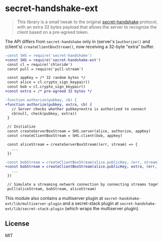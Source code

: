 # secret-handshake-ext

> This library is a small tweak to the original [secret-handshake](https://github.com/auditdrivencrypto/secret-handshake)
protocol, with an extra 32 bytes payload that allows the server to recognize the
client based on a pre-agreed token.

The API differs from `secret-handshake` only in (server's )`authorize()` and
(client's) `createClientBoxStream()`, now receiving a 32-byte "extra" buffer.

```diff
-const SHS = require('secret-handshake')
+const SHS = require('secret-handshake-ext')
 const cl = require('chloride')
 const pull = require('pull-stream')

 const appKey = /* 32 random bytes */
 const alice = cl.crypto_sign_keypair()
 const bob = cl.crypto_sign_keypair()
+const extra = /* pre-agreed 32 bytes */

-function authorize(pubkey, cb) {
+function authorize(pubkey, extra, cb) {
   // Server checks whether pubkey+extra is authorized to connect
   cb(null, check(pubkey, extra))
 }

 // Initialize
 const createServerBoxStream = SHS.server(alice, authorize, appKey)
 const createClientBoxStream = SHS.client(bob, appkey)

 const aliceStream = createServerBoxStream((err, stream) => {
   ...
 })

-const bobStream = createClientBoxStream(alice.publicKey, (err, stream) => {
+const bobStream = createClientBoxStream(alice.publicKey, extra, (err, stream) => {
   ...
 })

 // Simulate a streaming network connection by connecting streams together
 pull(aliceStream, bobStream, aliceStream)
```

This module also contains a multiserver plugin at
`secret-handshake-ext/lib/multiserver-plugin` and a secret-stack plugin at
`secret-handshake-ext/lib/secret-stack-plugin` (which wraps the multiserver
plugin).

## License

MIT
